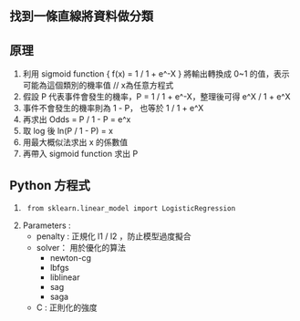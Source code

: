## 找到一條直線將資料做分類
## 原理
1. 利用 sigmoid function { f(x) = 1 / 1 + e^-X } 將輸出轉換成 0~1 的值，表示可能為這個類別的機率值 // x為任意方程式
2. 假設 P 代表事件會發生的機率，P = 1 / 1 + e^-X，整理後可得 e^X / 1 + e^X
3. 事件不會發生的機率則為 1 - P， 也等於 1 / 1 + e^X
4. 再求出 Odds = P / 1 - P = e^x
5. 取 log 後 ln(P / 1 - P) = x
6. 用最大概似法求出 x 的係數值
7. 再帶入 sigmoid function 求出 P
## Python 方程式
1.      from sklearn.linear_model import LogisticRegression
2.  Parameters :
     * penalty : 正規化 l1 / l2 ，防止模型過度擬合
     * solver： 用於優化的算法
       * newton-cg
       * lbfgs
       * liblinear
       * sag
       * saga
    * C : 正則化的強度
